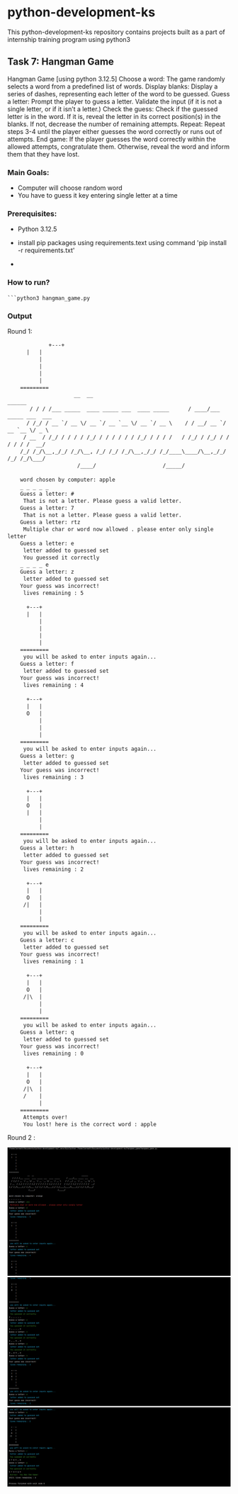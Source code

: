 # python-development-ks
This python-development-ks repository contains projects built as a part of internship training program using python3

## Task 7: Hangman Game
Hangman Game [using python 3.12.5]
Choose a word: The game randomly selects a word from a predefined list of words.
Display blanks: Display a series of dashes, representing each letter of the word to be guessed.
Guess a letter: Prompt the player to guess a letter. Validate the input (if it is not a single letter, or if it isn’t a letter.)
Check the guess: Check if the guessed letter is in the word. If it is, reveal the letter in its correct position(s) in the blanks. If not, decrease the number of remaining attempts.
Repeat: Repeat steps 3-4 until the player either guesses the word correctly or runs out of attempts.
End game: If the player guesses the word correctly within the allowed attempts, congratulate them. Otherwise, reveal the word and inform them that they have lost.

### Main Goals:
- Computer will choose random word
- You have to guess it key entering single letter at a time

### Prerequisites:
- Python 3.12.5
- install pip packages using requirements.text using command  'pip install -r requirements.txt'

- 

### How to run?
    ```python3 hangman_game.py

### Output

Round 1:

                
                 +---+
          |   |
              |
              |
              |
              |
        =========
                         __  __                                            ______                   
           / / / /___ _____  ____ _____ ___  ____ _____      / ____/___ _____ ___  ___ 
          / /_/ / __ `/ __ \/ __ `/ __ `__ \/ __ `/ __ \    / / __/ __ `/ __ `__ \/ _ \
         / __  / /_/ / / / / /_/ / / / / / / /_/ / / / /   / /_/ / /_/ / / / / / /  __/
        /_/ /_/\__,_/_/ /_/\__, /_/ /_/ /_/\__,_/_/ /_/____\____/\__,_/_/ /_/ /_/\___/ 
                          /____/                     /_____/                           
        
        word chosen by computer: apple
        _ _ _ _ _
        Guess a letter: #
         That is not a letter. Please guess a valid letter.
        Guess a letter: 7
         That is not a letter. Please guess a valid letter.
        Guess a letter: rtz
         Multiple char or word now allowed . please enter only single letter 
        Guess a letter: e
         letter added to guessed set 
         You guessed it correctly 
        _ _ _ _ e
        Guess a letter: z
         letter added to guessed set 
        Your guess was incorrect!
         lives remaining : 5 
        
          +---+
          |   |
              |
              |
              |
              |
        =========
         you will be asked to enter inputs again... 
        Guess a letter: f
         letter added to guessed set 
        Your guess was incorrect!
         lives remaining : 4 
        
          +---+
          |   |
          O   |
              |
              |
              |
        =========
         you will be asked to enter inputs again... 
        Guess a letter: g
         letter added to guessed set 
        Your guess was incorrect!
         lives remaining : 3 
        
          +---+
          |   |
          O   |
          |   |
              |
              |
        =========
         you will be asked to enter inputs again... 
        Guess a letter: h
         letter added to guessed set 
        Your guess was incorrect!
         lives remaining : 2 
        
          +---+
          |   |
          O   |
         /|   |
              |
              |
        =========
         you will be asked to enter inputs again... 
        Guess a letter: c
         letter added to guessed set 
        Your guess was incorrect!
         lives remaining : 1 
        
          +---+
          |   |
          O   |
         /|\  |
              |
              |
        =========
         you will be asked to enter inputs again... 
        Guess a letter: q
         letter added to guessed set 
        Your guess was incorrect!
         lives remaining : 0 
        
          +---+
          |   |
          O   |
         /|\  |
         /    |
              |
        =========
         Attempts over! 
         You lost! here is the correct word : apple 


Round 2 :



![Screenshot from 2024-10-02 12-50-07.png](Screenshot%20from%202024-10-02%2012-50-07.png)
![Screenshot from 2024-10-02 12-50-57.png](Screenshot%20from%202024-10-02%2012-50-57.png)
![Screenshot from 2024-10-02 12-51-40.png](Screenshot%20from%202024-10-02%2012-51-40.png)
